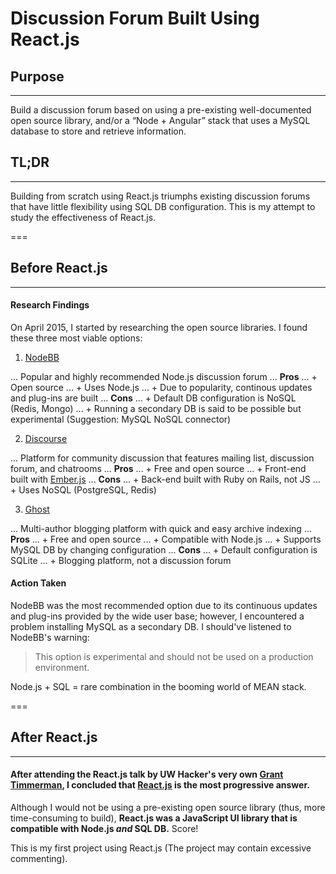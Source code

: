 # Discussion Forum Built Using React.js

## Purpose
---
Build a discussion forum based on using a pre-existing well-documented open source library, and/or a “Node + Angular” stack that uses a MySQL database to store and retrieve information.

## TL;DR
---
Building from scratch using React.js triumphs existing discussion forums that have little flexibility using SQL DB configuration. This is my attempt to study the effectiveness of React.js. 

===

## Before React.js
---

#### Research Findings
On April 2015, I started by researching the open source libraries. I found these three most viable options:

1. [NodeBB](https://github.com/NodeBB/NodeBB)

... Popular and highly recommended Node.js discussion forum 
... **Pros**
... + Open source
... + Uses Node.js
... + Due to popularity, continous updates and plug-ins are built
... **Cons**
... + Default DB configuration is NoSQL (Redis, Mongo)
... + Running a secondary DB is said to be possible but experimental (Suggestion: MySQL NoSQL connector)

2. [Discourse](https://github.com/discourse/discourse)

... Platform for community discussion that features mailing list, discussion forum, and chatrooms
... **Pros**
... + Free and open source
... + Front-end built with [Ember.js](http://emberjs.com/)
... **Cons**
... + Back-end built with Ruby on Rails, not JS
... + Uses NoSQL (PostgreSQL, Redis)

3. [Ghost](https://github.com/TryGhost/Ghost/tree/master)

... Multi-author blogging platform with quick and easy archive indexing
... **Pros**
... + Free and open source
... + Compatible with Node.js
... + Supports MySQL DB by changing configuration
... **Cons**
... + Default configuration is SQLite
... + Blogging platform, not a discussion forum	

#### Action Taken
NodeBB was the most recommended option due to its continuous updates and plug-ins provided by the wide user base; however, I encountered a problem installing MySQL as a secondary DB. I should've listened to NodeBB's warning:
> This option is experimental and should not be used on a production environment.

Node.js + SQL = rare combination in the booming world of MEAN stack.

===

## After React.js
---

#### After attending the React.js talk by UW Hacker's very own [Grant Timmerman](http://grant.cm/), I concluded that [React.js](https://facebook.github.io/react/) is the most progressive answer.

Although I would not be using a pre-existing open source library (thus, more time-consuming to build), **React.js was a JavaScript UI library that is compatible with Node.js _and_ SQL DB.** Score!

This is my first project using React.js (The project may contain excessive commenting).
